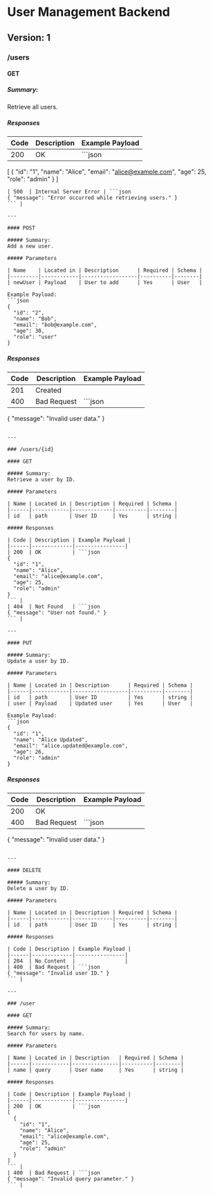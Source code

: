 # User Management Backend

## Version: 1

### /users

#### GET

##### Summary:
Retrieve all users.

##### Responses

| Code | Description | Example Payload |
|------|-------------|----------------|
| 200  | OK          | ```json
[
  {
    "id": "1",
    "name": "Alice",
    "email": "alice@example.com",
    "age": 25,
    "role": "admin"
  }
]
``` |
| 500  | Internal Server Error | ```json
{ "message": "Error occurred while retrieving users." }
``` |

---

#### POST

##### Summary:
Add a new user.

##### Parameters

| Name    | Located in | Description      | Required | Schema |
|---------|------------|------------------|----------|--------|
| newUser | Payload    | User to add      | Yes      | User   |

Example Payload:
```json
{
  "id": "2",
  "name": "Bob",
  "email": "bob@example.com",
  "age": 30,
  "role": "user"
}
```

##### Responses

| Code | Description | Example Payload |
|------|-------------|----------------|
| 201  | Created     |                |
| 400  | Bad Request | ```json
{ "message": "Invalid user data." }
``` |

---

### /users/{id}

#### GET

##### Summary:
Retrieve a user by ID.

##### Parameters

| Name | Located in | Description | Required | Schema |
|------|------------|-------------|----------|--------|
| id   | path       | User ID     | Yes      | string |

##### Responses

| Code | Description | Example Payload |
|------|-------------|----------------|
| 200  | OK          | ```json
{
  "id": "1",
  "name": "Alice",
  "email": "alice@example.com",
  "age": 25,
  "role": "admin"
}
``` |
| 404  | Not Found   | ```json
{ "message": "User not found." }
``` |

---

#### PUT

##### Summary:
Update a user by ID.

##### Parameters

| Name | Located in | Description      | Required | Schema |
|------|------------|------------------|----------|--------|
| id   | path       | User ID          | Yes      | string |
| user | Payload    | Updated user     | Yes      | User   |

Example Payload:
```json
{
  "id": "1",
  "name": "Alice Updated",
  "email": "alice.updated@example.com",
  "age": 26,
  "role": "admin"
}
```

##### Responses

| Code | Description | Example Payload |
|------|-------------|----------------|
| 200  | OK          |                |
| 400  | Bad Request | ```json
{ "message": "Invalid user data." }
``` |

---

#### DELETE

##### Summary:
Delete a user by ID.

##### Parameters

| Name | Located in | Description | Required | Schema |
|------|------------|-------------|----------|--------|
| id   | path       | User ID     | Yes      | string |

##### Responses

| Code | Description | Example Payload |
|------|-------------|----------------|
| 204  | No Content  |                |
| 400  | Bad Request | ```json
{ "message": "Invalid user ID." }
``` |

---

### /user

#### GET

##### Summary:
Search for users by name.

##### Parameters

| Name | Located in | Description   | Required | Schema |
|------|------------|---------------|----------|--------|
| name | query      | User name     | Yes      | string |

##### Responses

| Code | Description | Example Payload |
|------|-------------|----------------|
| 200  | OK          | ```json
[
  {
    "id": "1",
    "name": "Alice",
    "email": "alice@example.com",
    "age": 25,
    "role": "admin"
  }
]
``` |
| 400  | Bad Request | ```json
{ "message": "Invalid query parameter." }
``` |
